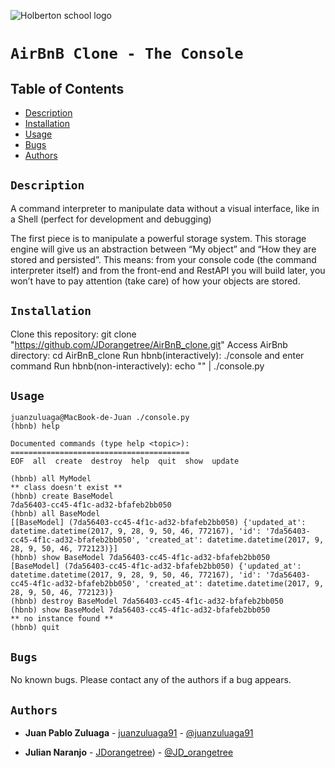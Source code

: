 ![Holberton school logo](https://secure.meetupstatic.com/photos/event/b/c/5/6/highres_475548214.jpeg)
# `AirBnB Clone - The Console`

## Table of Contents
* [Description](#description)
* [Installation](#installation)
* [Usage](#usage)
* [Bugs](#bugs)
* [Authors](#authors)

## `Description`
A command interpreter to manipulate data without a visual interface, like in a Shell (perfect for development and debugging)

The first piece is to manipulate a powerful storage system. This storage engine will give us an abstraction between “My object” and   “How they are stored and persisted”. This means: from your console code (the command interpreter itself) and from the front-end and RestAPI you will build later, you won’t have to pay attention (take care) of how your objects are stored.


## `Installation`

Clone this repository: git clone "https://github.com/JDorangetree/AirBnB_clone.git"
Access AirBnb directory: cd AirBnB_clone
Run hbnb(interactively): ./console and enter command
Run hbnb(non-interactively): echo "<command>" | ./console.py

## `Usage`
```
juanzuluaga@MacBook-de-Juan ./console.py
(hbnb) help

Documented commands (type help <topic>):
========================================
EOF  all  create  destroy  help  quit  show  update

(hbnb) all MyModel
** class doesn't exist **
(hbnb) create BaseModel
7da56403-cc45-4f1c-ad32-bfafeb2bb050
(hbnb) all BaseModel
[[BaseModel] (7da56403-cc45-4f1c-ad32-bfafeb2bb050) {'updated_at': datetime.datetime(2017, 9, 28, 9, 50, 46, 772167), 'id': '7da56403-cc45-4f1c-ad32-bfafeb2bb050', 'created_at': datetime.datetime(2017, 9, 28, 9, 50, 46, 772123)}]
(hbnb) show BaseModel 7da56403-cc45-4f1c-ad32-bfafeb2bb050
[BaseModel] (7da56403-cc45-4f1c-ad32-bfafeb2bb050) {'updated_at': datetime.datetime(2017, 9, 28, 9, 50, 46, 772167), 'id': '7da56403-cc45-4f1c-ad32-bfafeb2bb050', 'created_at': datetime.datetime(2017, 9, 28, 9, 50, 46, 772123)}
(hbnb) destroy BaseModel 7da56403-cc45-4f1c-ad32-bfafeb2bb050
(hbnb) show BaseModel 7da56403-cc45-4f1c-ad32-bfafeb2bb050
** no instance found **
(hbnb) quit
```

## `Bugs`
No known bugs. Please contact any of the authors if a bug appears.


## `Authors`
* **Juan Pablo Zuluaga** - [juanzuluaga91](https://github.com/juanzuluaga91) - [@juanzuluaga91](https://twitter.com/juanzuluaga91)

* **Julian Naranjo** - [JDorangetree](https://github.com/JDorangetree)) - [@JD_orangetree](https://twitter.com/JD_orangetree)
